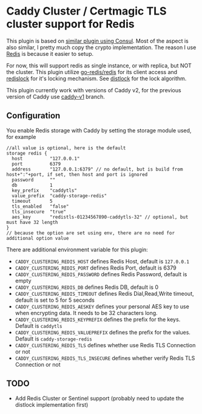 # Caddy Cluster / Certmagic TLS cluster support for Redis

This plugin is based on [similar plugin using Consul](https://github.com/pteich/caddy-tlsconsul/).
Most of the aspect is also similar, I pretty much copy the crypto implementation.
The reason I use [Redis](https://redis.io/) is because it easier to setup.

For now, this will support redis as single instance, or with replica, but NOT the cluster.
This plugin utilize [go-redis/redis](https://github.com/go-redis/redis) for its client access and [redislock](https://github.com/bsm/redislock)
for it's locking mechanism. See [distlock](https://redis.io/topics/distlock) for the lock algorithm.

This plugin currently work with versions of Caddy v2, for the previous version of Caddy use [caddy-v1](https://github.com/gamalan/caddy-tlsredis/tree/caddy-v1) branch.

## Configuration
You enable Redis storage with Caddy by setting the storage module used, for example
```
//all value is optional, here is the default
storage redis {
  host          "127.0.0.1"
  port          6379
  address       "127.0.0.1:6379" // no default, but is build from host+":"+port, if set, then host and port is ignored
  password      ""
  db            1
  key_prefix    "caddytls"
  value_prefix  "caddy-storage-redis"
  timeout       5
  tls_enabled   "false"
  tls_insecure  "true"
  aes_key       "redistls-01234567890-caddytls-32" // optional, but must have 32 length
}
// because the option are set using env, there are no need for additional option value
```
There are additional environment variable for this plugin:
- `CADDY_CLUSTERING_REDIS_HOST` defines Redis Host, default is `127.0.0.1`
- `CADDY_CLUSTERING_REDIS_PORT` defines Redis Port, default is 6379
- `CADDY_CLUSTERING_REDIS_PASSWORD` defines Redis Password, default is empty
- `CADDY_CLUSTERING_REDIS_DB` defines Redis DB, default is 0
- `CADDY_CLUSTERING_REDIS_TIMEOUT` defines Redis Dial,Read,Write timeout, default is set to 5 for 5 seconds
- `CADDY_CLUSTERING_REDIS_AESKEY` defines your personal AES key to use when encrypting data. It needs to be 32 characters long.
- `CADDY_CLUSTERING_REDIS_KEYPREFIX` defines the prefix for the keys. Default is `caddytls`
- `CADDY_CLUSTERING_REDIS_VALUEPREFIX` defines the prefix for the values. Default is `caddy-storage-redis`
- `CADDY_CLUSTERING_REDIS_TLS` defines whether use Redis TLS Connection or not
- `CADDY_CLUSTERING_REDIS_TLS_INSECURE` defines whether verify Redis TLS Connection or not

## TODO

- Add Redis Cluster or Sentinel support (probably need to update the distlock implementation first)





